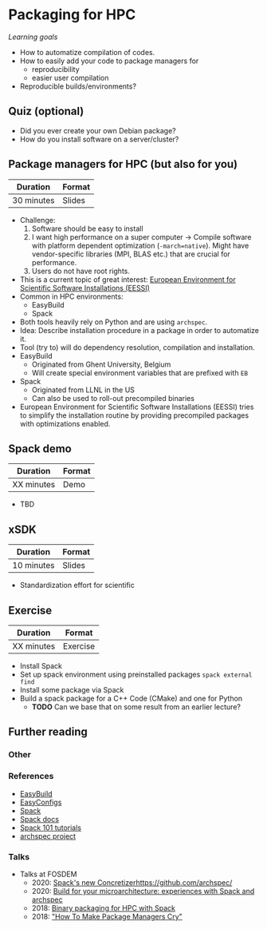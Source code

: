 # Packaging for HPC

*Learning goals*

- How to automatize compilation of codes.
- How to easily add your code to package managers for
    - reproducibility
    - easier user compilation
- Reproducible builds/environments?

## Quiz (optional)

- Did you ever create your own Debian package?
- How do you install software on a server/cluster?


## Package managers for HPC (but also for you)

| Duration | Format |
| --- | --- |
| 30 minutes | Slides |

- Challenge:
    1. Software should be easy to install
    2. I want high performance on a super computer -> Compile software with platform dependent optimization (`-march=native`). Might have vendor-specific libraries (MPI, BLAS etc.) that are crucial for performance.
    3. Users do not have root rights.
- This is a current topic of great interest: [European Environment for Scientific Software Installations (EESSI)](https://github.com/EESSI/)
- Common in HPC environments:
    - EasyBuild
    - Spack
- Both tools heavily rely on Python and are using `archspec`.
- Idea: Describe installation procedure in a package in order to automatize it.
- Tool (try to) will do dependency resolution, compilation and installation.
- EasyBuild
    - Originated from Ghent University, Belgium
    - Will create special environment variables that are prefixed with `EB`
- Spack
    - Originated from LLNL in the US
    - Can also be used to roll-out precompiled binaries
- European Environment for Scientific Software Installations (EESSI) tries to simplify the installation routine by providing precompiled packages with optimizations enabled.

## Spack demo

| Duration | Format |
| --- | --- |
| XX minutes | Demo |

- TBD

## xSDK

| Duration | Format |
| --- | --- |
| 10 minutes | Slides |

- Standardization effort for scientific

## Exercise

| Duration | Format |
| --- | --- |
| XX minutes | Exercise |

- Install Spack
- Set up spack environment using preinstalled packages `spack external find`
- Install some package via Spack
- Build a spack package for a C++ Code (CMake) and one for Python
    - **TODO** Can we base that on some result from an earlier lecture?


## Further reading

### Other

### References

- [EasyBuild](https://github.com/easybuilders/easybuild)
- [EasyConfigs](https://github.com/easybuilders/easybuild-easyconfigs)
- [Spack](spack.io)
- [Spack docs](https://spack.readthedocs.io/en/latest/)
- [Spack 101 tutorials](https://spack-tutorial.readthedocs.io/en/latest/)
- [archspec project](https://github.com/archspec/)

### Talks

- Talks at FOSDEM
    - 2020: [Spack's new Concretizer](https://archive.fosdem.org/2020/schedule/event/dependency_solving_not_just_sat/)https://github.com/archspec/
    - 2020: [Build for your microarchitecture: experiences with Spack and archspec](https://archive.fosdem.org/2020/schedule/event/archspec/)
    - 2018: [Binary packaging for HPC with Spack](https://archive.fosdem.org/2018/schedule/event/llnl_spack/)
    - 2018: ["How To Make Package Managers Cry"](https://archive.fosdem.org/2018/schedule/event/how_to_make_package_managers_cry/)
